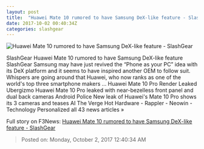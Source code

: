```yaml
---
layout: post
title:  "Huawei Mate 10 rumored to have Samsung DeX-like feature - SlashGear"
date: 2017-10-02 00:40:34Z
categories: slashgear
---
```


![Huawei Mate 10 rumored to have Samsung DeX-like feature - SlashGear](https://c.slashgear.com/wp-content/uploads/2017/10/samsung-dex.jpg)

SlashGear Huawei Mate 10 rumored to have Samsung DeX-like feature SlashGear Samsung may have just revived the “Phone as your PC” idea with its DeX platform and it seems to have inspired another OEM to follow suit. Whispers are going around that Huawei, who now ranks as one of the world's top three smartphone makers ... Huawei Mate 10 Pro Render Leaked Ubergizmo Huawei Mate 10 Pro leaked with near-bezelless front panel and dual back cameras Android Police New leak of Huawei's Mate 10 Pro shows its 3 cameras and teases AI The Verge Hot Hardware - Rappler - Neowin - Technology Personalized all 43 news articles »


Full story on F3News: [Huawei Mate 10 rumored to have Samsung DeX-like feature - SlashGear](http://www.f3nws.com/n/PjBDqB)

> Posted on: Monday, October 2, 2017 12:40:34 AM

